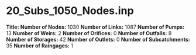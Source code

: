 # 20_Subs_1050_Nodes.inp
**Title:** 
**Number of Nodes:** 1030
**Number of Links:** 1087
**Number of Pumps:** 13
**Number of Weirs:** 2
**Number of Orifices:** 0
**Number of Outfalls:** 8
**Number of Storages:** 42
**Number of Outlets:** 0
**Number of Subcatchments:** 35
**Number of Raingages:** 1
